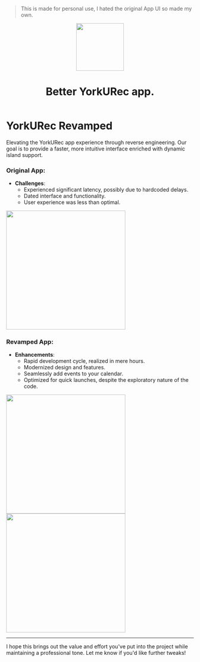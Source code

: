 > This is made for personal use, I hated the original App UI so made my own. 

<p align="center">
  <img src="https://github.com/Aayush9029/YorkURec/assets/43297314/5880390a-8a20-4603-97a2-072f9731b7a6d" height="128">
  <h1 align="center">Better YorkURec app.</h1>
</p>

<p align="center">
  <a aria-label="Follow Developer on Linkedin" href="https://www.linkedin.com/in/aayush-p-616b6b16a/" target="_blank">
    <img alt="" src="https://img.shields.io/badge/Follow%20@Aayush Pokharel-black.svg?style=for-the-badge&logo=Linkedin">
  </a>
  
# YorkURec Revamped
Elevating the YorkURec app experience through reverse engineering. Our goal is to provide a faster, more intuitive interface enriched with dynamic island support.

### Original App:
- **Challenges**:
  - Experienced significant latency, possibly due to hardcoded delays.
  - Dated interface and functionality.
  - User experience was less than optimal.

<img src="https://github.com/Aayush9029/YorkURec/assets/43297314/07521163-53ad-46f7-afb6-338dceb23748" width="320">

### Revamped App:
- **Enhancements**:
  - Rapid development cycle, realized in mere hours.
  - Modernized design and features.
  - Seamlessly add events to your calendar.
  - Optimized for quick launches, despite the exploratory nature of the code.

<img src="https://github.com/Aayush9029/YorkURec/assets/43297314/452aef1d-825b-4cdd-8231-58cdfb0e8602" width="320"> <img src="https://github.com/Aayush9029/YorkURec/assets/43297314/c61cf702-3162-46c4-97c7-71a296b32672" width="320">

---

I hope this brings out the value and effort you've put into the project while maintaining a professional tone. Let me know if you'd like further tweaks!
